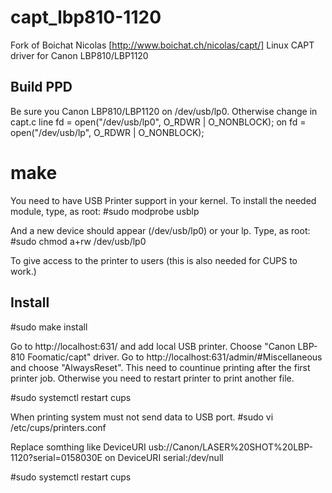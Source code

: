 # capt_lbp810-1120
Fork of Boichat Nicolas [http://www.boichat.ch/nicolas/capt/] Linux CAPT driver for Canon LBP810/LBP1120

Build PPD
---------
Be sure you Canon LBP810/LBP1120 on /dev/usb/lp0.
Otherwise change in capt.c line
	fd = open("/dev/usb/lp0", O_RDWR | O_NONBLOCK);
on
	fd = open("/dev/usb/lp<number>", O_RDWR | O_NONBLOCK);

# make

You need to have USB Printer support in your kernel. To install the
needed module, type, as root:
#sudo modprobe usblp

And a new device should appear (/dev/usb/lp0) or your lp<number>. Type, as root:
#sudo chmod a+rw /dev/usb/lp0

To give access to the printer to users (this is also needed for CUPS
to work.)

Install
-------

#sudo make install

Go to http://localhost:631/ and add local USB printer. Choose "Canon LBP-810 Foomatic/capt" driver.
Go to http://localhost:631/admin/#Miscellaneous and choose "AlwaysReset". 
This need to countinue printing after the first printer job. Otherwise you need to restart printer to print another file.

#sudo systemctl restart cups

When printing system must not send data to USB port.
#sudo vi /etc/cups/printers.conf

Replace somthing like
	DeviceURI usb://Canon/LASER%20SHOT%20LBP-1120?serial=0158030E
on
	DeviceURI serial:/dev/null

#sudo systemctl restart cups
